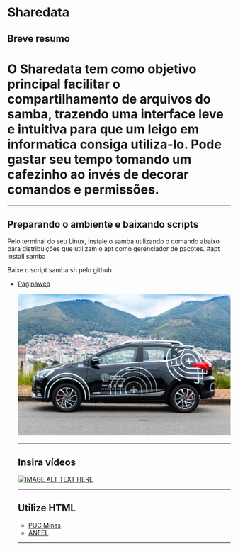 # Sharedata
## Breve resumo

# O Sharedata tem como objetivo principal facilitar o compartilhamento de arquivos do samba, trazendo uma interface leve e intuitiva para que um leigo em informatica consiga utiliza-lo. Pode gastar seu tempo tomando um cafezinho ao invés de decorar comandos e permissões.
---

## Preparando o ambiente e baixando scripts

Pelo terminal do seu Linux, instale o samba utilizando o comando abaixo para distribuições que utilizam o apt como gerenciador de pacotes.
#apt install samba

Baixe o script samba.sh pelo github.
<ul>
  <li><a href="https://github.com/jcluz86/Paginaweb">Paginaweb</a></li>

  

![alt text](https://github.com/fabianocostateixeira/eletricalc/blob/main/images/carro5.jpg "Imagem do carro JAC iEV40 adesivado com as marcas do projeto")

---

## Insira vídeos

[![IMAGE ALT TEXT HERE](http://img.youtube.com/vi/79ehBlsvnXg/0.jpg)](http://www.youtube.com/watch?v=79ehBlsvnXg)

---

## Utilize HTML
<ul>
  <li><a href="https://www.pucpcaldas.br">PUC Minas</a></li>
  <li><a href="https://www.aneel.gov.br">ANEEL</a></li>
</ul>

---
